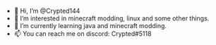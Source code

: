 - 👋 Hi, I’m @Crypted144
- 👀 I’m interested in minecraft modding, linux and some other things.
- 🌱 I’m currently learning java and minecraft modding.
- 📫 You can reach me on discord: Crypted#5118

